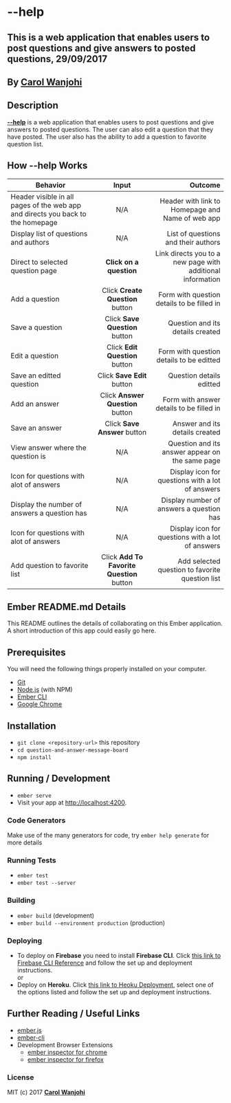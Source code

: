 # --help

## This is a web application that enables users to post questions and give answers to posted questions, 29/09/2017

## By **[Carol Wanjohi](https://github.com/carolwanjohi)**

## Description
[**--help**](https://help-message-board.firebaseapp.com/) is a web application that enables users to post questions and give answers to posted questions. The user can also edit a question that they have posted. 
The user also has the ability to add a question to favorite question list.

## How --help Works
| Behavior        | Input           | Outcome  |
| ------------- |:-------------:| -----:|
| Header visible in all pages of the web app and directs you back to the homepage | N/A | Header with link to Homepage and Name of web app  |
| Display list of questions and authors | N/A | List of questions and their authors |
| Direct to selected question page| **Click on a question** | Link directs you to a new page with additional information |
| Add a question | Click **Create Question** button | Form with question details to be filled in |
| Save a question | Click **Save Question** button | Question and its details created  |
| Edit a question | Click **Edit Question** button | Form with question details to be editted |
| Save an editted question | Click **Save Edit** button | Question details editted |
| Add an answer | Click **Answer Question** button | Form with answer details to be filled in |
| Save an answer | Click **Save Answer** button | Answer and its details created |
| View answer where the question is | N/A | Question and its answer appear on the same page |
| Icon for questions with alot of answers | N/A | Display icon for questions with a lot of answers |
| Display the number of answers a question has| N/A | Display number of answers a question has |
| Icon for questions with alot of answers | N/A | Display icon for questions with a lot of answers |
| Add question to favorite list | Click **Add To Favorite Question** button | Add selected question to favorite question list |

## Ember README.md Details

This README outlines the details of collaborating on this Ember application.
A short introduction of this app could easily go here.

## Prerequisites

You will need the following things properly installed on your computer.

* [Git](https://git-scm.com/)
* [Node.js](https://nodejs.org/) (with NPM)
* [Ember CLI](https://ember-cli.com/)
* [Google Chrome](https://google.com/chrome/)

## Installation

* `git clone <repository-url>` this repository
* `cd question-and-answer-message-board`
* `npm install`

## Running / Development

* `ember serve`
* Visit your app at [http://localhost:4200](http://localhost:4200).

### Code Generators

Make use of the many generators for code, try `ember help generate` for more details

### Running Tests

* `ember test`
* `ember test --server`

### Building

* `ember build` (development)
* `ember build --environment production` (production)

### Deploying

* To deploy on  **Firebase** you need to install **Firebase CLI**. Click [this link to Firebase CLI Reference](https://firebase.google.com/docs/cli/) and follow the set up and deployment instructions. </br>
  or
* Deploy on **Heroku**. Click [this link to Heoku Deployment](https://devcenter.heroku.com/categories/deployment), select one of the options listed and follow the set up and deployment instructions.

## Further Reading / Useful Links

* [ember.js](https://emberjs.com/)
* [ember-cli](https://ember-cli.com/)
* Development Browser Extensions
  * [ember inspector for chrome](https://chrome.google.com/webstore/detail/ember-inspector/bmdblncegkenkacieihfhpjfppoconhi)
  * [ember inspector for firefox](https://addons.mozilla.org/en-US/firefox/addon/ember-inspector/)

### License

MIT (c) 2017 **[Carol Wanjohi](https://github.com/carolwanjohi)**
